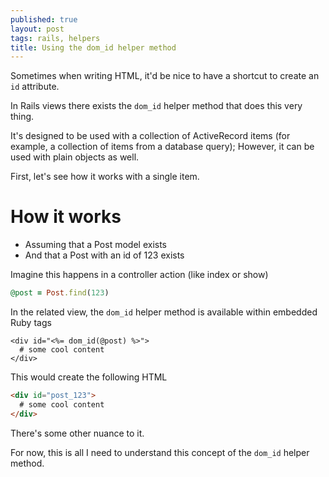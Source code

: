 ```yaml
---
published: true
layout: post
tags: rails, helpers
title: Using the dom_id helper method
---
```


Sometimes when writing HTML, it'd be nice to have a shortcut to create an `id` attribute.

In Rails views there exists the `dom_id` helper method that does this very thing.

It's designed to be used with a collection of ActiveRecord items (for example, a collection of items from a database query); However, it can be used with plain objects as well.

First, let's see how it works with a single item.

# How it works

- Assuming that a Post model exists
- And that a Post with an id of 123 exists

Imagine this happens in a controller action (like index or show)

```rb
@post = Post.find(123)
```

In the related view, the `dom_id` helper method is available within embedded Ruby tags

```erb
<div id="<%= dom_id(@post) %>">
  # some cool content
</div>
```

This would create the following HTML

```html
<div id="post_123">
  # some cool content
</div>
```

There's some other nuance to it.

For now, this is all I need to understand this concept of the `dom_id` helper method.

